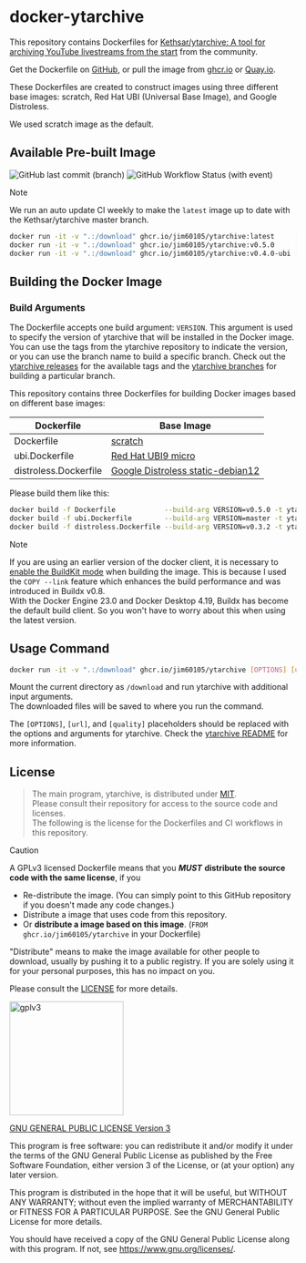 # docker-ytarchive

This repository contains Dockerfiles for [Kethsar/ytarchive: A tool for archiving YouTube livestreams from the start](https://github.com/Kethsar/ytarchive) from the community.

Get the Dockerfile on [GitHub](https://github.com/jim60105/docker-ytarchive), or pull the image from [ghcr.io](https://ghcr.io/jim60105/ytarchive) or [Quay.io](https://quay.io/repository/jim60105/ytarchive).

These Dockerfiles are created to construct images using three different base images: scratch, Red Hat UBI (Universal Base Image), and Google Distroless.

We used scratch image as the default.

## Available Pre-built Image

![GitHub last commit (branch)](https://img.shields.io/github/last-commit/jim60105/docker-ytarchive/master?label=%20&style=for-the-badge) ![GitHub Workflow Status (with event)](https://img.shields.io/github/actions/workflow/status/jim60105/docker-ytarchive/docker_publish.yml?label=%20&style=for-the-badge)

> [!NOTE]  
> We run an auto update CI weekly to make the `latest` image up to date with the Kethsar/ytarchive master branch.

```bash
docker run -it -v ".:/download" ghcr.io/jim60105/ytarchive:latest     [OPTIONS] [url] [quality]
docker run -it -v ".:/download" ghcr.io/jim60105/ytarchive:v0.5.0     [OPTIONS] [url] [quality]
docker run -it -v ".:/download" ghcr.io/jim60105/ytarchive:v0.4.0-ubi [OPTIONS] [url] [quality]
```

## Building the Docker Image

### Build Arguments

The Dockerfile accepts one build argument: `VERSION`. This argument is used to specify the version of ytarchive that will be installed in the Docker image. You can use the tags from the ytarchive repository to indicate the version, or you can use the branch name to build a specific branch. Check out the [ytarchive releases](https://github.com/Kethsar/ytarchive/releases) for the available tags and the [ytarchive branches](https://github.com/Kethsar/ytarchive/branches) for building a particular branch.

This repository contains three Dockerfiles for building Docker images based on different base images:

| Dockerfile            | Base Image                                                                                                   |
| --------------------- | ------------------------------------------------------------------------------------------------------------ |
| Dockerfile            | [scratch](https://hub.docker.com/_/scratch/)                                                                 |
| ubi.Dockerfile        | [Red Hat UBI9 micro](https://catalog.redhat.com/software/containers/ubi9/ubi-micro/615bdf943f6014fa45ae1b58) |
| distroless.Dockerfile | [Google Distroless static-debian12](https://github.com/GoogleContainerTools/distroless)                      |

Please build them like this:

```bash
docker build -f Dockerfile            --build-arg VERSION=v0.5.0 -t ytarchive:v0.5.0 .
docker build -f ubi.Dockerfile        --build-arg VERSION=master -t ytarchive:ubi .
docker build -f distroless.Dockerfile --build-arg VERSION=v0.3.2 -t ytarchive:v0.3.2-distroless .
```

> [!NOTE]  
> If you are using an earlier version of the docker client, it is necessary to [enable the BuildKit mode](https://docs.docker.com/build/buildkit/#getting-started) when building the image. This is because I used the `COPY --link` feature which enhances the build performance and was introduced in Buildx v0.8.  
> With the Docker Engine 23.0 and Docker Desktop 4.19, Buildx has become the default build client. So you won't have to worry about this when using the latest version.

## Usage Command

```bash
docker run -it -v ".:/download" ghcr.io/jim60105/ytarchive [OPTIONS] [url] [quality]
```

Mount the current directory as `/download` and run ytarchive with additional input arguments.  
The downloaded files will be saved to where you run the command.

The `[OPTIONS]`, `[url]`, and `[quality]` placeholders should be replaced with the options and arguments for ytarchive. Check the [ytarchive README](https://github.com/Kethsar/ytarchive#usage) for more information.

## License

> The main program, ytarchive, is distributed under [MIT](https://github.com/Kethsar/ytarchive/blob/master/LICENSE).  
> Please consult their repository for access to the source code and licenses.  
> The following is the license for the Dockerfiles and CI workflows in this repository.

> [!CAUTION]
> A GPLv3 licensed Dockerfile means that you _**MUST**_ **distribute the source code with the same license**, if you
>
> - Re-distribute the image. (You can simply point to this GitHub repository if you doesn't made any code changes.)
> - Distribute a image that uses code from this repository.
> - Or **distribute a image based on this image**. (`FROM ghcr.io/jim60105/ytarchive` in your Dockerfile)
>
> "Distribute" means to make the image available for other people to download, usually by pushing it to a public registry. If you are solely using it for your personal purposes, this has no impact on you.
>
> Please consult the [LICENSE](LICENSE) for more details.

<img src="https://github.com/jim60105/docker-ytarchive/assets/16995691/782f16b9-3f49-49ef-943d-a29324fcc8db" alt="gplv3" width="200" />

[GNU GENERAL PUBLIC LICENSE Version 3](LICENSE)

This program is free software: you can redistribute it and/or modify it under the terms of the GNU General Public License as published by the Free Software Foundation, either version 3 of the License, or (at your option) any later version.

This program is distributed in the hope that it will be useful, but WITHOUT ANY WARRANTY; without even the implied warranty of MERCHANTABILITY or FITNESS FOR A PARTICULAR PURPOSE. See the GNU General Public License for more details.

You should have received a copy of the GNU General Public License along with this program. If not, see <https://www.gnu.org/licenses/>.
